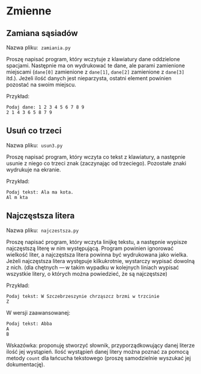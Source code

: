 # Zmienne

## Zamiana sąsiadów

Nazwa pliku:  `zamiania.py`

Proszę napisać program, który wczytuje z klawiatury dane oddzielone spacjami. Następnie ma on wydrukować te dane, ale parami
zamienione miejscami (`dane[0]` zamienione z `dane[1]`, `dane[2]` zamienione z `dane[3]` itd.). Jeżeli ilość danych jest
nieparzysta, ostatni element powinien pozostać na swoim miejscu.

Przykład:

    Podaj dane: 1 2 3 4 5 6 7 8 9  
    2 1 4 3 6 5 8 7 9

## Usuń co trzeci

Nazwa pliku:  `usun3.py`

Proszę napisać program, który wczyta co tekst z klawiatury, a następnie usunie z niego co trzeci znak (zaczynając od trzeciego).
Pozostałe znaki wydrukuje na ekranie.

Przykład:

    Podaj tekst: Ala ma kota.  
    Al m kta

## Najczęstsza litera

Nazwa pliku:  `najczestsza.py`

Proszę napisać program, który wczyta linijkę tekstu, a następnie wypisze najczęstszą literę w nim występującą. Program powinien
ignorować wielkość liter, a najczęstsza litera powinna być wydrukowana jako wielka. Jeżeli najczęstsza litera występuje
kilkukrotnie, wystarczy wypisać dowolną z nich. (dla chętnych — w takim wypadku w kolejnych liniach wypisać wszystkie litery,
o których można powiedzieć, że są najczęstsze)

Przykład:

    Podaj tekst: W Szczebrzeszynie chrząszcz brzmi w trzcinie  
    Z

W wersji zaawansowanej:

    Podaj tekst: Abba  
    A  
    B

Wskazówka: proponuję stworzyć słownik, przyporządkowujący danej literze ilość jej wystąpień. Ilość wystąpień danej litery można
poznać za pomocą metody `count` dla łańcucha tekstowego (proszę samodzielnie wyszukać jej dokumentację).
